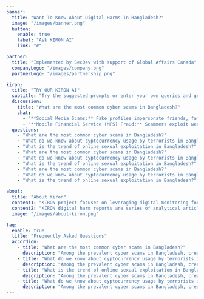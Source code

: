 ```yaml
---
banner:
  title: "Want To Know About Digital ​Harms In Bangladesh?"
  image: "/images/banner.png"
  button:
    enable: true
    label: "Ask KIRON AI"
    link: "#"

partner:
  title: "Implemented by SecDev with support of Global Affairs Canada"
  companyLogo: "/images/company.png"
  partnerLogo: "/images/partnership.png"

kiron:
  title: "TRY OUR KIRON AI"
  subtitle: "Try the suggested prompts or enter your own queries and get instant insights!"
  discussion:
    title: "What are the most common cyber scams in Bangladesh?"
    chat:
      - "**Social Media Scams:** Fake profiles impersonate friends, family, or even official accounts to gain trust. They might lure you into online gambling, 'get-rich-quick' schemes, or steal personal information."
      - "**Mobile Financial Service (MFS) Fraud:** Scammers exploit weaknesses in MFS platforms like bKash to trick victims into sending money. This can involve fake phone calls (vishing) or text messages (smishing) pretending to be customer service or offering deals."
  questions:
    - "What are the most common cyber scams in Bangladesh?"
    - "What do we know about cyptocurrency usage by terrorists in Bangladesh?"
    - "What is the trend of online sexual exploitation in Bangladesh?"
    - "What are the most common cyber scams in Bangladesh?"
    - "What do we know about cyptocurrency usage by terrorists in Bangladesh?"
    - "What is the trend of online sexual exploitation in Bangladesh?"
    - "What are the most common cyber scams in Bangladesh?"
    - "What do we know about cyptocurrency usage by terrorists in Bangladesh?"
    - "What is the trend of online sexual exploitation in Bangladesh?"

about:
  title: "About Kiron"
  content1: "KIRON project focuses on leveraging digital ​monitoring for enhanced anti-cyber crime and ​counter-terrorism in Bangladesh. The project is ​implemented by SecDev with the support of ​Global Affairs Canada."
  content2: "KIRON digital harm ​reports are series of analytical articles based on ​SecDev’s monitoring of digital harms in ​Bangladesh. KIRON is a Bangla word that means ​“sunbeam,” symbolizing this project’s focus on ​illuminating and addressing digital harms."
  image: "/images/about-kiron.png"

faq:
  enable: true
  title: "Frequently Asked Questions"
  accordion:
    - title: "What are the most common cyber scams in Bangladesh?"
      description: "Among the prevalent cyber scams in Bangladesh, creating fake social media profiles is a particularly insidious tactic. "
    - title: "What do we know about cyptocurrency usage by terrorists in Bangladesh?"
      description: "Among the prevalent cyber scams in Bangladesh, creating fake social media profiles is a particularly insidious tactic. "
    - title: "What is the trend of online sexual exploitation in Bangladesh?"
      description: "Among the prevalent cyber scams in Bangladesh, creating fake social media profiles is a particularly insidious tactic. "
    - title: "What do we know about cyptocurrency usage by terrorists in Bangladesh?"
      description: "Among the prevalent cyber scams in Bangladesh, creating fake social media profiles is a particularly insidious tactic. "
---
```

